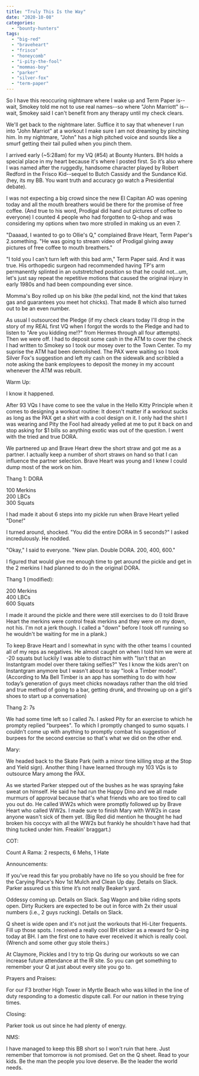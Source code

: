```yaml
---
title: "Truly This Is the Way"
date: "2020-10-08"
categories: 
  - "bounty-hunters"
tags: 
  - "big-red"
  - "braveheart"
  - "frisco"
  - "honeycomb"
  - "i-pity-the-fool"
  - "mommas-boy"
  - "parker"
  - "silver-fox"
  - "term-paper"
---
```


So I have this reoccuring nightmare where I wake up and Term Paper is--wait, Smokey told me not to use real names--so where "John Marriott" is--wait, Smokey said I can't benefit from any therapy until my check clears.

We'll get back to the nightmare later. Suffice it to say that whenever I run into "John Marriot" at a workout I make sure I am not dreaming by pinching him. In my nightmare, "John" has a high pitched voice and sounds like a smurf getting their tail pulled when you pinch them.

I arrived early (~5:28am) for my VQ (#54) at Bounty Hunters. BH holds a special place in my heart because it's where I posted first. So it’s also where I was named after the ruggedly, handsome character played by Robert Redford in the Frisco Kid--sequel to Butch Cassidy and the Sundance Kid. (hey, its my BB. You want truth and accuracy go watch a Presidential debate).

I was not expecting a big crowd since the new El Capitan AO was opening today and all the mouth breathers would be there for the promise of free coffee. (And true to his word, Prodigal did hand out pictures of coffee to everyone) I counted 4 people who had forgotten to Q-shop and was considering my options when two more strolled in making us an even 7.

"Daaaad, I wanted to go to Ollie's Q," complained Brave Heart, Term Paper's 2.something. "He was going to stream video of Prodigal giving away pictures of free coffee to mouth breathers."

"I told you I can't turn left with this bad arm," Term Paper said. And it was true. His orthopedic surgeon had recommended having TP's arm permanently splinted in an outstretched position so that he could not…um, let's just say repeat the repetitive motions that caused the original injury in early 1980s and had been compounding ever since.

Momma's Boy rolled up on his bike (the pedal kind, not the kind that takes gas and guarantees you meet hot chicks). That made 8 which also turned out to be an even number.

As usual I outsourced the Pledge (if my check clears today I'll drop in the story of my REAL first VQ when I forgot the words to the Pledge and had to listen to "Are you kidding me!?" from Hermes through all four attempts). Then we were off. I had to deposit some cash in the ATM to cover the check I had written to Smokey so I took our mosey over to the Town Center. To my suprise the ATM had been demolished. The PAX were waiting so I took Silver Fox's suggestion and left my cash on the sidewalk and scribbled a note asking the bank employees to deposit the money in my account whenever the ATM was rebuilt.

Warm Up:

I know it happened.

After 93 VQs I have come to see the value in the Hello Kitty Principle when it comes to designing a workout routine: It doesn't matter if a workout sucks as long as the PAX get a shirt with a cool design on it. I only had the shirt I was wearing and Pity the Fool had already yelled at me to put it back on and stop asking for $1 bills so anything exotic was out of the question. I went with the tried and true DORA.

We partnered up and Brave Heart drew the short straw and got me as a partner. I actually keep a number of short straws on hand so that I can influence the partner selection. Brave Heart was young and I knew I could dump most of the work on him.

Thang 1: DORA

100 Merkins  
200 LBCs  
300 Squats

I had made it about 6 steps into my pickle run when Brave Heart yelled "Done!"

I turned around, shocked. "You did the entire DORA in 5 seconds?" I asked incredulously. He nodded.

"Okay," I said to everyone. "New plan. Double DORA. 200, 400, 600."

I figured that would give me enough time to get around the pickle and get in the 2 merkins I had planned to do in the original DORA.

Thang 1 (modified):

200 Merkins  
400 LBCs  
600 Squats

I made it around the pickle and there were still exercises to do (I told Brave Heart the merkins were control freak merkins and they were on my down, not his. I'm not a jerk though. I called a "down" before I took off running so he wouldn't be waiting for me in a plank.)

To keep Brave Heart and I somewhat in sync with the other teams I counted all of my reps as negatives. He almost caught on when I told him we were at -20 squats but luckily I was able to distract him with "Isn't that an Instantgram model over there taking selfies?" Yes I know the kids aren't on Instantgram anymore but I wasn't about to say "look a Timber model". (According to Ma Bell Timber is an app has something to do with how today’s generation of guys meet chicks nowadays rather than the old tried and true method of going to a bar, getting drunk, and throwing up on a girl's shoes to start up a conversation)

Thang 2: 7s

We had some time left so I called 7s. I asked Pity for an exercise to which he prompty replied "burpees". To which I promptly changed to sumo squats. I couldn't come up with anything to promptly combat his suggestion of burpees for the second exercise so that's what we did on the other end.

Mary:

We headed back to the Skate Park (with a minor time killing stop at the Stop and Yield sign). Another thing I have learned through my 103 VQs is to outsource Mary among the PAX.

As we started Parker stepped out of the bushes as he was spraying fake sweat on himself. He said he had run the Happy Dino and we all made murmurs of approval because that's what friends who are too tired to call you out do. He called WW2s which were promptly followed up by Brave Heart who called WW2s. I made sure to finish Mary with WW2s in case anyone wasn't sick of them yet. (Big Red did mention he thought he had broken his coccyx with all the WW2s but frankly he shouldn't have had that thing tucked under him. Freakin' braggart.)

COT:

Count A Rama: 2 respects, 6 Mehs, 1 Hate

Announcements:

If you've read this far you probably have no life so you should be free for the Carying Place's Nov 1st Mulch and Clean Up day. Details on Slack. Parker assured us this time it’s not really Beaker’s yard.

Oddessy coming up. Details on Slack. Sag Wagon and bike riding spots open. Dirty Ruckers are expected to be out in force with 2x their usual numbers (i.e., 2 guys rucking). Details on Slack.

Q sheet is wide open and it's not just the workouts that Hi-Liter frequents. Fill up those spots. I received a really cool BH sticker as a reward for Q-ing today at BH. I am the first one to have ever received it which is really cool. (Wrench and some other guy stole theirs.)

At Claymore, Pickles and I try to trip Qs during our workouts so we can increase future attendance at the IR site. So you can get something to remember your Q at just about every site you go to.

Prayers and Praises:

For our F3 brother High Tower in Myrtle Beach who was killed in the line of duty responding to a domestic dispute call. For our nation in these trying times.

Closing:

Parker took us out since he had plenty of energy.

NMS:

I have managed to keep this BB short so I won't ruin that here. Just remember that tomorrow is not promised. Get on the Q sheet. Read to your kids. Be the man the people you love deserve. Be the leader the world needs.
